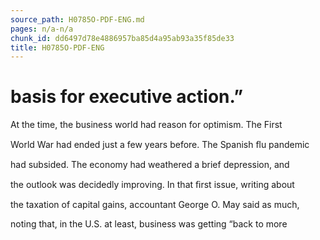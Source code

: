 ```yaml
---
source_path: H0785O-PDF-ENG.md
pages: n/a-n/a
chunk_id: dd6497d78e4886957ba85d4a95ab93a35f85de33
title: H0785O-PDF-ENG
---
```

# basis for executive action.”

At the time, the business world had reason for optimism. The First

World War had ended just a few years before. The Spanish ﬂu pandemic

had subsided. The economy had weathered a brief depression, and

the outlook was decidedly improving. In that ﬁrst issue, writing about

the taxation of capital gains, accountant George O. May said as much,

noting that, in the U.S. at least, business was getting “back to more
